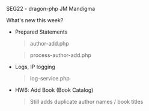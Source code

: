 SEG22 - dragon-php
JM Mandigma

What's new this week?
- Prepared Statements
	> author-add.php

	> process-author-add.php

- Logs, IP logging
	> log-service.php

- HW6: Add Book (Book Catalog)
	> Still adds duplicate author names / book titles